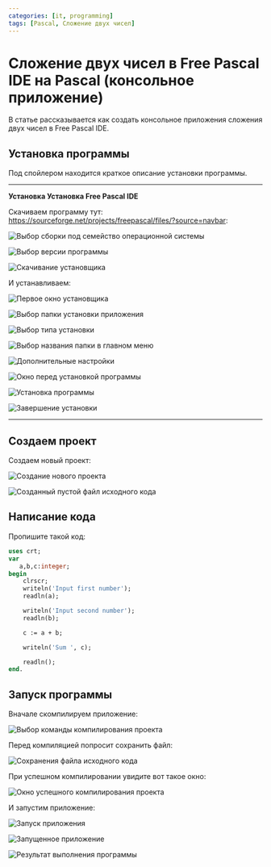 ```yaml
---
categories: [it, programming]
tags: [Pascal, Сложение двух чисел]
---
```


# Сложение двух чисел в Free Pascal IDE на Pascal (консольное приложение)

В статье рассказывается как создать консольное приложения сложения двух чисел в Free Pascal IDE.

## Установка программы

Под спойлером находится краткое описание установки программы.

---

**Установка Установка Free Pascal IDE** <!-- !details -->

Скачиваем программу тут: <https://sourceforge.net/projects/freepascal/files/?source=navbar>:

![Выбор сборки под семейство операционной системы](img/install_01.png)

![Выбор версии программы](img/install_02.png)

![Скачивание установщика](img/install_03.png)

И устанавливаем:

![Первое окно установщика](img/install_04.png)

![Выбор папки установки приложения](img/install_05.png)

![Выбор типа установки](img/install_06.png)

![Выбор названия папки в главном меню](img/install_07.png)

![Дополнительные настройки](img/install_08.png)

![Окно перед установкой программы](img/install_09.png)

![Установка программы](img/install_10.png)

![Завершение установки](img/install_11.png)

---

## Создаем проект

Создаем новый проект:

![Создание нового проекта](img/new_project_01.png)

![Созданный пустой файл исходного кода](img/new_project_02.png)

## Написание кода

Пропишите такой код:

```pascal
uses crt;
var
   a,b,c:integer;
begin
    clrscr;
    writeln('Input first number');
    readln(a);

    writeln('Input second number');
    readln(b);

    c := a + b;

    writeln('Sum ', c);

    readln();
end.
```

## Запуск программы

Вначале скомпилируем приложение:

![Выбор команды компилирования проекта](img/compile.png)

Перед компиляцией попросит сохранить файл:

![Сохранения файла исходного кода](img/save.png)

При успешном компилировании увидите вот такое окно:

![Окно успешного компилирования проекта](img/compile_02.png)

И запустим приложение:

![Запуск приложения](img/run.png)

![Запущенное приложение](img/result_01.png)

![Результат выполнения программы](img/result_02.png)
